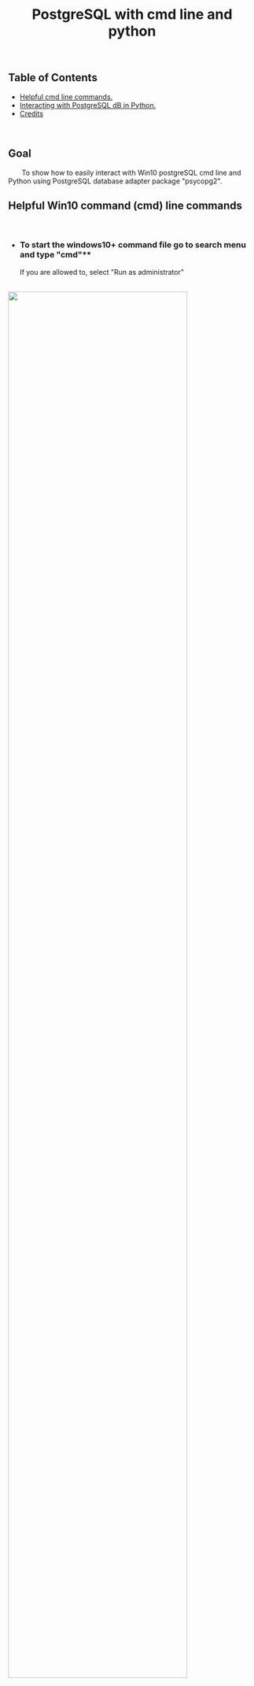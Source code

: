 <h1 align="center"> PostgreSQL with cmd line and python  </h1> 

<br>

## Table of Contents

- [Helpful cmd line commands.](#helpful_cmd_line_commands)
- [Interacting with PostgreSQL dB in Python.](#interacting_postgres)
- [Credits](#credits)

<!-- END doctoc generated TOC please keep comment here to allow auto update -->

<br>

## Goal
&nbsp;&nbsp;&nbsp;&nbsp;&nbsp;&nbsp; To show how to easily interact with Win10 postgreSQL cmd line and Python using PostgreSQL database adapter package "psycopg2".

<a name='helpful_cmd_line_commands'></a>
## Helpful Win10 command (cmd) line commands
<br>

- ### To start the windows10+ command file go to search menu and type "cmd"**<br>
&nbsp;&nbsp;&nbsp;&nbsp;&nbsp;&nbsp;If you are allowed to, select "Run as administrator" 
<br><br>
<p align="left"><img width=85% src="C:\Users\champ\Python_proj\postgreSQL_repo\data\cmd_line_start.png"></p>

<br>

- ### To start postgreSQL server<br>
d : dBase name <br>
W : Password prompt - even if there is no password <br>
U : username <br>
Learning : an example dB
postgres : user
[There are more -options at this link](https://www.postgresql.org/docs/11/app-psql.html)
<br>
```
psql -d Learning -U postgres -W
```
output :
<p align="left"><img width=85% src="C:\Users\champ\Python_proj\postgreSQL_repo\data\start_postgres.png"></p>


<br>

- ### A COLON (;) commits any message to the database
```
DROP DATABASE TARGET_dB;
CREATE DATABASE TARGET_db;
```
<br>

- ### Drop existing connections but yours
For PostgreSQL 9.2 and above use the following
```
SELECT pg_terminate_backend(pg_stat_activity.pid)
FROM pg_stat_activity
WHERE pg_stat_activity.datname = 'TARGET_dB' -- ← change this to your DB
  AND pid <> pg_backend_pid();
```
<br>

- ### Drop a database<br>
If you don't see a confirmation message,
the command didn't commit (execute) to the dB    
```
DROP DATABASE TARGET_dB;
```
output (confirmation message) :
```
DROP DATABASE
```
<br>

- ### See all a list of databases

```
\l
```
output :
<p align="left"><img width=85% src="C:\Users\champ\Python_proj\postgreSQL_repo\data\list_of_databases.png"></p>

<a name='interacting_postgres'></a>
## Interacting with PostgreSQL dB in Python

- ### Prerequisite - Install in your local python environment "psycopg2" package<br>
Psycopg is a PostgreSQL database package that is interactive shell
with PostgreSQL. It allows one to create, read, update, and delete PostgreSQL databases and tables. <br>[More about the installation here.](https://pypi.org/project/psycopg2/)
One of the most frequent operations in interacting with a database is CRUD which stands for create, read, update, and delete a database, table, or content data. I will go over each of these simple steps.

- ### Create a database<br>
&nbsp;&nbsp;&nbsp;&nbsp;&nbsp;&nbsp;Once you have psycopg2 installed, import the package in python. Next connect to the postgres server in python. Please read the documentation of establishing a connection.<br><br>
database = 'postgres'  # database server name
user = 'postgres'
password = 'password' # this value you may change later
host = '127.0.0.1' # local host computer's IP address
port = '5432' # PostgreSQL's default port

```
# import the package
import psycopg2

# set the variables
DATABASE_INITIAL_ = 'postgres'
USER_ = 'postgres'
PASSWORD_ = 'password'
HOST_ = '127.0.0.1'
PORT_ = '5432'
DATABASE_ = 'financial' # sample database that is created 

#establishing the connection
conn = psycopg2.connect(
   database = DATABASE_INITIAL_,
   user = USER_,
   password = PASSWORD_,
   host = HOST_,
   port = PORT_
)

# Setting the connection to TRUE allows cleaner
# commit statements able to be read by postgreSQL 
# conn.autocommit = True. If there is no autocommit,
# there are certain complex statements that don't
# execute cleanly.
conn.autocommit = True

# Creating a cursor object in order to execute statements
cursor = conn.cursor()

# Preparing query to create a database
sql = '''CREATE database '''+DATABASE_;

# Creating a database
cursor.execute(sql)
print(f'\n{DATABASE_} database created successfully........')
print(f'\nCREATE database commit comment :\n"{sql}"\n')

# Closing the connection - always close the database when not interacting 
conn.close()
print(f'\n{DATABASE_} database now closed successfully........')
```
output in python and cmd line :
```
financial database created successfully........
CREATE database commit comment :
"CREATE database financial"
financial database now closed successfully........
```
<p align="left"><img width=85% src="C:\Users\champ\Python_proj\postgreSQL_repo\data\CREATE_dB.png"></p>
</details>

- ### Create a table<br>
&nbsp;&nbsp;&nbsp;&nbsp;&nbsp;&nbsp; Once you have created the database and connected, CREATE a table. The table create statement looks complex, so I output a copy of the SQL statement below. This statement could be used as a simplification.
<br>
TABLE_ = 'realized_profit_loss_tranactions'<br>
DATABASE_ = 'financial' # sample database that is created 

```
#establishing the connection
conn = psycopg2.connect(
   database=DATABASE_,
   user = USER_,
   password = PASSWORD_,
   host = HOST_,
   port = PORT_
)

conn.autocommit = True

# #Creating a cursor object using the cursor() method
cursor = conn.cursor()

# table sample column organization
columns = {1:'Closed_Date',
           2:'Symbol',
           3:'Name',
           4:'Quantity',
           5:'Proceeds',
           6:'CostBasis',
           7:'Personal',
           8:'Total_Gain_Loss_pc',
           9:'Long_Term_Gain_Loss_amt',
           10:'Long_Term_Gain_Loss_pc',
           11:'Short_Term_Gain_Loss_amt',
           12:'Short_Term_Gain_Loss_pc',
           13:'Wash_Sale',
           14:'account'}

# table datatype setup
datatype = {'FT' : 'FLOAT',
            'DT' : 'DATE',
            'INT' : 'INTEGER',
            'CHAR_S' : 'CHAR(20)',
            'CHAR_L' : 'CHAR(40)'}

# table space_nulls setup
spaces_nulls = {'NLL' : 'NULL',
                'NNULL' : 'NOT NULL',
                'sp' : ''' ''',
                'cma' : ''',''',
                'nl' : '''\n'''}


#Creating table as per requirement
sql ='''CREATE TABLE '''+TABLE_+'''\n('''\
    +columns[1]+spaces_nulls['sp']+datatype['DT']+spaces_nulls['sp']+spaces_nulls['NNULL']+spaces_nulls['cma']+spaces_nulls['nl']\
    +columns[2]+spaces_nulls['sp']+datatype['CHAR_S']+spaces_nulls['sp']+spaces_nulls['NNULL']+spaces_nulls['cma']+spaces_nulls['nl']\
    +columns[3]+spaces_nulls['sp']+datatype['CHAR_L']+spaces_nulls['sp']+spaces_nulls['NLL']+spaces_nulls['cma']+spaces_nulls['nl']\
    +columns[4]+spaces_nulls['sp']+datatype['INT']+spaces_nulls['sp']+spaces_nulls['NLL']+spaces_nulls['cma']+spaces_nulls['nl']\
    +columns[5]+spaces_nulls['sp']+datatype['FT']+spaces_nulls['sp']+spaces_nulls['NLL']+spaces_nulls['cma']+spaces_nulls['nl']\
    +columns[6]+spaces_nulls['sp']+datatype['FT']+spaces_nulls['sp']+spaces_nulls['NLL']+spaces_nulls['cma']+spaces_nulls['nl']\
    +columns[7]+spaces_nulls['sp']+datatype['FT']+spaces_nulls['sp']+spaces_nulls['NLL']+spaces_nulls['cma']+spaces_nulls['nl']\
    +columns[8]+spaces_nulls['sp']+datatype['FT']+spaces_nulls['sp']+spaces_nulls['NLL']+spaces_nulls['cma']+spaces_nulls['nl']\
    +columns[9]+spaces_nulls['sp']+datatype['FT']+spaces_nulls['sp']+spaces_nulls['NLL']+spaces_nulls['cma']+spaces_nulls['nl']\
    +columns[10]+spaces_nulls['sp']+datatype['FT']+spaces_nulls['sp']+spaces_nulls['NLL']+spaces_nulls['cma']+spaces_nulls['nl']\
    +columns[11]+spaces_nulls['sp']+datatype['FT']+spaces_nulls['sp']+spaces_nulls['NLL']+spaces_nulls['cma']+spaces_nulls['nl']\
    +columns[12]+spaces_nulls['sp']+datatype['FT']+spaces_nulls['sp']+spaces_nulls['NLL']+spaces_nulls['cma']+spaces_nulls['nl']\
    +columns[13]+spaces_nulls['sp']+datatype['CHAR_S']+spaces_nulls['sp']+spaces_nulls['NLL']+spaces_nulls['cma']+spaces_nulls['nl']\
    +columns[14]+spaces_nulls['sp']+datatype['CHAR_S']+spaces_nulls['sp']+spaces_nulls['NLL']+spaces_nulls['nl']\
+''')'''

cursor.execute(sql)

print(f'\nTable created successfully........')
print(f'\nTable CREATE sql commit comment :\n"{sql}"\n')


arr = ['column_name','data_type', 'is_nullable']
sql = """                              
SELECT """+arr[0]+""", """+arr[1]+""", """+arr[2]+"""
FROM information_schema.columns
WHERE table_name = '"""+TABLE_+"""'""";

cursor.execute(sql)
print(f'\n READ database commit comment :\n"{sql}"\n')

data = cursor.fetchall()

panda_df = pd.DataFrame(data = data,  
                        columns = arr)

print(f'\nPandas schema READ :\n"{panda_df}"\n')

# #Closing the connection
conn.close()
print(f'\n{DATABASE_} database now closed successfully........')
```
output in python :
```
Table created successfully........

Table CREATE sql commit comment :
"CREATE TABLE realized_profit_loss_tranactions
(Closed_Date DATE NOT NULL,
Symbol CHAR(20) NOT NULL,
Name CHAR(40) NULL,
Quantity INTEGER NULL,
Proceeds FLOAT NULL,
CostBasis FLOAT NULL,
Personal FLOAT NULL,
Total_Gain_Loss_pc FLOAT NULL,
Long_Term_Gain_Loss_amt FLOAT NULL,
Long_Term_Gain_Loss_pc FLOAT NULL,
Short_Term_Gain_Loss_amt FLOAT NULL,
Short_Term_Gain_Loss_pc FLOAT NULL,
Wash_Sale CHAR(20) NULL,
account CHAR(20) NULL
)"


 READ database commit comment :
"                              
SELECT column_name, data_type, is_nullable
FROM information_schema.columns
WHERE table_name = 'realized_profit_loss_tranactions'"


Table schema READ sql commit comment :
"                 column_name         data_type is_nullable
0                closed_date              date          NO
1                     symbol         character          NO
2                       name         character         YES
3                   quantity           integer         YES
4                   proceeds  double precision         YES
5                  costbasis  double precision         YES
6                   personal  double precision         YES
7         total_gain_loss_pc  double precision         YES
8    long_term_gain_loss_amt  double precision         YES
9     long_term_gain_loss_pc  double precision         YES
10  short_term_gain_loss_amt  double precision         YES
11   short_term_gain_loss_pc  double precision         YES
12                 wash_sale         character         YES
13                   account         character         YES"


financial database now closed successfully........
```
cmd line output :
```
financial=# psql -d financial -U postgres -W
financial-# \d
                      List of relations
 Schema |               Name               | Type  |  Owner
--------+----------------------------------+-------+----------
 public | realized_profit_loss_tranactions | table | postgres
(1 row)

financial=# SELECT column_name, data_type, is_nullable
financial-# FROM information_schema.columns
financial-# WHERE table_name = 'realized_profit_loss_tranactions';

       column_name        |    data_type     | is_nullable
--------------------------+------------------+-------------
 closed_date              | date             | NO
 symbol                   | character        | NO
 name                     | character        | YES
 quantity                 | integer          | YES
 proceeds                 | double precision | YES
 costbasis                | double precision | YES
 personal                 | double precision | YES
 total_gain_loss_pc       | double precision | YES
 long_term_gain_loss_amt  | double precision | YES
 long_term_gain_loss_pc   | double precision | YES
 short_term_gain_loss_amt | double precision | YES
 short_term_gain_loss_pc  | double precision | YES
 wash_sale                | character        | YES
 account                  | character        | YES
(14 rows)

```
<br>

- ### Update the table<br>
&nbsp;&nbsp;&nbsp;&nbsp;&nbsp;&nbsp; When the table schema is created, then update with values as the following. The python viewing is in pandas df because of the simplicity in display. This would not be feasible with reading 1 million rows for the database. When the table schema is as many columns as this sample. The cmd line output does not display well. It is better to view it in python with pandas in python not the following output.

```
import pandas as pd

#establishing the connection
conn = psycopg2.connect(
   database=DATABASE_,
   user = USER_,
   password = PASSWORD_,
   host = HOST_,
   port = PORT_
)

conn.autocommit = True

# #Creating a cursor object using the cursor() method
cursor = conn.cursor()

# Preparing SQL queries to INSERT a record into the database.
sql = '''INSERT INTO '''+TABLE_+'''\n('''\
    +columns[1]+spaces_nulls['cma']+spaces_nulls['nl']\
    +columns[2]+spaces_nulls['cma']+spaces_nulls['nl']\
    +columns[3]+spaces_nulls['cma']+spaces_nulls['nl']\
    +columns[4]+spaces_nulls['cma']+spaces_nulls['nl']\
    +columns[5]+spaces_nulls['cma']+spaces_nulls['nl']\
    +columns[6]+spaces_nulls['cma']+spaces_nulls['nl']\
    +columns[7]+spaces_nulls['cma']+spaces_nulls['nl']\
    +columns[8]+spaces_nulls['cma']+spaces_nulls['nl']\
    +columns[9]+spaces_nulls['cma']+spaces_nulls['nl']\
    +columns[10]+spaces_nulls['cma']+spaces_nulls['nl']\
    +columns[11]+spaces_nulls['cma']+spaces_nulls['nl']\
    +columns[12]+spaces_nulls['cma']+spaces_nulls['nl']\
    +columns[13]+spaces_nulls['cma']+spaces_nulls['nl']\
    +columns[14]+spaces_nulls['nl']\
   +''') VALUES (
   '2017-06-15',
   'TLT',
   'ISHARES',
   132,
   15847.18,
   16023.15,
   -43.99,
   -0.27,
   0,
   0,
   -43.99,
   -0.27,
   'Yes',
   'Personal'
   )'''
cursor.execute(sql)

print(f'\nData inserted successfully........')
print(f'Table INSERT sql commit comment :\n"{sql}"/n')

sql = "SELECT * FROM "+TABLE_
cursor.execute(sql)

# Formatting the dataframe
rows = cursor.fetchall()
arr = np.array(rows).flatten()
df = pd.DataFrame(np.zeros((1,len(columns))), columns=columns.values())
for i,nr in enumerate(columns):
    df.loc[0,columns[nr]] = arr[i]
df['Closed_Date'] = pd.to_datetime(df['Closed_Date'])

print(f'\nData fetched successfully........')
print(f'Table READ sql commit comment :\n"{sql}"\n')
print(f'\nPandas schema READ :')
df = display(df)

# Closing the connection
conn.close()
print(f'\n{DATABASE_} database now closed successfully........')
```
python output :
```
Data inserted successfully........
Table INSERT sql commit comment :
"INSERT INTO realized_profit_loss_tranactions
(Closed_Date,
Symbol,
Name,
Quantity,
Proceeds,
CostBasis,
Personal,
Total_Gain_Loss_pc,
Long_Term_Gain_Loss_amt,
Long_Term_Gain_Loss_pc,
Short_Term_Gain_Loss_amt,
Short_Term_Gain_Loss_pc,
Wash_Sale,
account
) VALUES (
   '2017-06-15',
   'TLT',
   'ISHARES',
   132,
   15847.18,
   16023.15,
   -43.99,
   -0.27,
   0,
   0,
   -43.99,
   -0.27,
   'Yes',
   'Personal'
   )"/n

Data fetched successfully........
Table READ sql commit comment :
"SELECT * FROM realized_profit_loss_tranactions"

Pandas schema READ :
Closed_Date	Symbol	Name	Quantity	Proceeds	CostBasis	Personal	Total_Gain_Loss_pc	Long_Term_Gain_Loss_amt	Long_Term_Gain_Loss_pc	Short_Term_Gain_Loss_amt	Short_Term_Gain_Loss_pc	Wash_Sale	account
0	2017-06-15	TLT	ISHARES	132.0	15847.18	16023.15	-43.99	-0.27	0.0	0.0	-43.99	-0.27	Yes	Personal

financial database now closed successfully........
```
output in cmd line :
```
financial=# select * FROM realized_profit_loss_tranactions;
 closed_date | symbol |    name    | quantity | proceeds | costbasis | personal | total_gain_loss_pc | long_term_gain_loss_amt | long_term_gain_loss_pc | short_term_gain_loss_amt | short_term_gain_loss_pc | wash_sale |  account
-------------+--------+------------+----------+----------+-----------+----------+--------------------+-------------------------+------------------------+--------------------------+-------------------------+-----------+------------
 2017-06-15  | TLT    | ISHARES    |      132 | 15847.18 |  16023.15 |   -43.99 |              -0.27 |                       0 |                      0 |                   -43.99 |                   -0.27 | Yes       | Personal
(1 row)
```
<br>

- ### Delete/Drop a table<br>

```
#establishing the connection
conn = psycopg2.connect(
    database = DATABASE_,
    user = USER_,
    password = PASSWORD_,
    host = HOST_,
    port = PORT_
)
conn.autocommit = True

#Creating a cursor object using the cursor() method
cursor = conn.cursor()

#Preparing query to create a database
sql = '''DROP TABLE '''+TABLE_;
cursor.execute(sql)
print(f"\n{TABLE_} dropped successfully........")

#Closing the connection
conn.close()
print(f'\n{DATABASE_} database now closed successfully........')

```
output in python :
```
realized_profit_loss_tranactions dropped successfully........

financial database now closed successfully........
```



</details>
</details>

<br>
<br>

## Credits

- PostgreSQL: Documentation. (2000). Retrieved from https://www.postgresql.org/docs/

- psycopg2. (2020, September 7). Retrieved from https://pypi.org/project/psycopg2/
